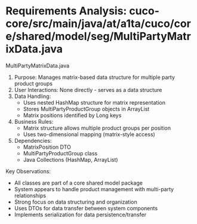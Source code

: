 # Requirements Analysis: cuco-core/src/main/java/at/a1ta/cuco/core/shared/model/seg/MultiPartyMatrixData.java

MultiPartyMatrixData.java
1. Purpose: Manages matrix-based data structure for multiple party product groups
2. User Interactions: None directly - serves as a data structure
3. Data Handling:
   - Uses nested HashMap structure for matrix representation
   - Stores MultiPartyProductGroup objects in ArrayList
   - Matrix positions identified by Long keys
4. Business Rules:
   - Matrix structure allows multiple product groups per position
   - Uses two-dimensional mapping (matrix-style access)
5. Dependencies:
   - MatrixPosition DTO
   - MultiPartyProductGroup class
   - Java Collections (HashMap, ArrayList)

Key Observations:
- All classes are part of a core shared model package
- System appears to handle product management with multi-party relationships
- Strong focus on data structuring and organization
- Uses DTOs for data transfer between system components
- Implements serialization for data persistence/transfer